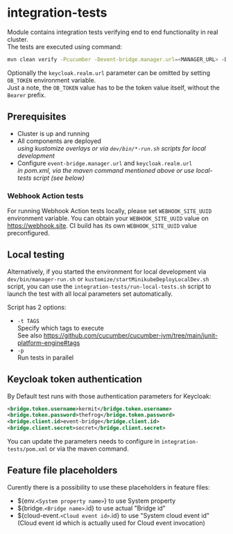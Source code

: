 # integration-tests

Module contains integration tests verifying end to end functionality in real cluster.  
The tests are executed using command:

```bash
mvn clean verify -Pcucumber -Devent-bridge.manager.url=<MANAGER_URL> -Dkeycloak.realm.url=<KEYCLOAK_URL>
```

Optionally the `keycloak.realm.url` parameter can be omitted by setting `OB_TOKEN` environment variable.  
Just a note, the `OB_TOKEN` value has to be the token value itself, without the `Bearer` prefix.  

## Prerequisites

- Cluster is up and running
- All components are deployed  
  *using kustomize overlays or via `dev/bin/*-run.sh` scripts for local development*
- Configure `event-bridge.manager.url` and `keycloak.realm.url`  
  *in pom.xml, via the maven command mentioned above or use local-tests script (see below)*

### Webhook Action tests

For running Webhook Action tests locally, please set `WEBHOOK_SITE_UUID` environment variable. You can obtain your `WEBHOOK_SITE_UUID` value on https://webhook.site.
CI build has its own `WEBHOOK_SITE_UUID` value preconfigured.

## Local testing

Alternatively, if you started the environment for local development via `dev/bin/manager-run.sh` or `kustomize/startMinikubeDeployLocalDev.sh` script, you can use the `integration-tests/run-local-tests.sh` script to launch the test with all local parameters set automatically.

Script has 2 options:

- `-t TAGS`  
  Specify which tags to execute  
  See also https://github.com/cucumber/cucumber-jvm/tree/main/junit-platform-engine#tags
- `-p`  
  Run tests in parallel

## Keycloak token authentication

By Default test runs with those authentication parameters for Keycloak:

```xml
<bridge.token.username>kermit</bridge.token.username>
<bridge.token.password>thefrog</bridge.token.password>
<bridge.client.id>event-bridge</bridge.client.id>
<bridge.client.secret>secret</bridge.client.secret>
```

You can update the parameters needs to configure in `integration-tests/pom.xml` or via the maven command.

## Feature file placeholders

Curently there is a possibility to use these placeholders in feature files:

- ${env.`<System property name>`} to use System property
- ${bridge.`<Bridge name>`.id} to use actual "Bridge id"
- ${cloud-event.`<Cloud event id>`.id} to use "System cloud event id" (Cloud event id which is actually used for Cloud event invocation)
